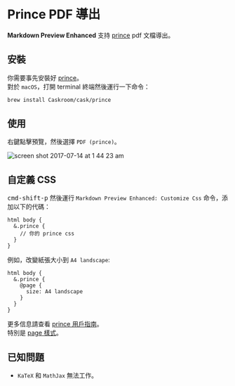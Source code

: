# Prince PDF 導出
**Markdown Preview Enhanced** 支持 [prince](https://www.princexml.com/) pdf 文檔導出。    

## 安裝  
你需要事先安裝好 [prince](https://www.princexml.com/)。    
對於 `macOS`，打開 terminal 終端然後運行一下命令：
```sh
brew install Caskroom/cask/prince
```

## 使用
右鍵點擊預覽，然後選擇 `PDF (prince)`。    

![screen shot 2017-07-14 at 1 44 23 am](https://user-images.githubusercontent.com/1908863/28201287-fb5ea8d0-6835-11e7-9bdb-2afb458ee5cc.png)

## 自定義 CSS
<kbd>cmd-shift-p</kbd> 然後運行 `Markdown Preview Enhanced: Customize Css` 命令，添加以下的代碼：    

```less
html body {
  &.prince {
    // 你的 prince css
  }
}
```

例如，改變紙張大小到 `A4 landscape`:  
```less
html body {
  &.prince {
    @page {
      size: A4 landscape
    }
  }
}
```

更多信息請查看 [prince 用戶指南](https://www.princexml.com/doc/)。   
特別是 [page 樣式](https://www.princexml.com/doc/paged/#page-styles)。    


## 已知問題
* `KaTeX` 和 `MathJax` 無法工作。    